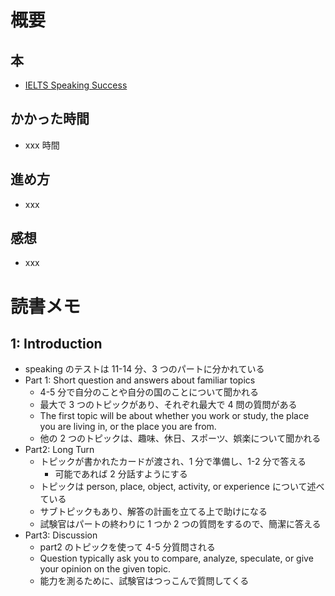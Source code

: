 # 概要

## 本

- [IELTS Speaking Success](https://www.ieltsanswers.com/speaking-test-book.html)

## かかった時間

- xxx 時間

## 進め方

- xxx

## 感想

- xxx

# 読書メモ

## 1: Introduction

- speaking のテストは 11-14 分、3 つのパートに分かれている
- Part 1: Short question and answers about familiar topics
  - 4-5 分で自分のことや自分の国のことについて聞かれる
  - 最大で 3 つのトピックがあり、それぞれ最大で 4 問の質問がある
  - The first topic will be about whether you work or study, the place you are living in, or the place you are from.
  - 他の 2 つのトピックは、趣味、休日、スポーツ、娯楽について聞かれる
- Part2: Long Turn
  - トピックが書かれたカードが渡され、1 分で準備し、1-2 分で答える
    - 可能であれば 2 分話すようにする
  - トピックは person, place, object, activity, or experience について述べている
  - サブトピックもあり、解答の計画を立てる上で助けになる
  - 試験官はパートの終わりに 1 つか 2 つの質問をするので、簡潔に答える
- Part3: Discussion
  - part2 のトピックを使って 4-5 分質問される
  - Question typically ask you to compare, analyze, speculate, or give your opinion on the given topic.
  - 能力を測るために、試験官はつっこんで質問してくる
